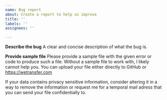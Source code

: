 ```yaml
---
name: Bug report
about: Create a report to help us improve
title: ''
labels: ''
assignees: ''

---
```


**Describe the bug**
A clear and concise description of what the bug is.

**Provide sample file**
Please provide a sample file with the given error or code to produce such a file. Without a sample file to work with, I likely cannot help you. You can upload your file either directly to GitHub or https://wetransfer.com

If your data contains privacy sensitive information, consider altering it in a way to remove the information or request me for a temporal mail adress that you can send your file confidentially to.
